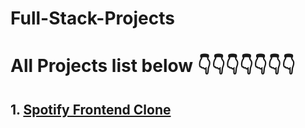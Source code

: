 # Full-Stack-Projects
<h1>All Projects list below 👇👇👇👇👇👇👇</h1>
 <h2> 1. <a href="https://spotify-fronted-clone.netlify.app/" target="_blank">Spotify Frontend Clone</a></h2>
